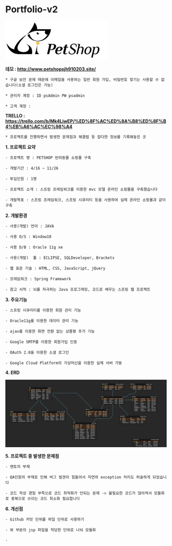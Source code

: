 # Portfolio-v2

![petshoplogo2](./image/petshoplogo2.jpg) 

 **데모 : http://www.petshopsjh910203.site/**
 
 	* 구글 보안 문제 때문에 이메일을 사용하는 일반 회원 가입, 비밀번호 찾기는 사용할 수 없습니다(소셜 로그인은 가능)
	
 	* 관리자 계정 : ID psAdmin PW psadmin
	
	* 고객 계정 : 

 **TRELLO : https://trello.com/b/Mk4LiwEP/%ED%8F%AC%ED%8A%B8%ED%8F%B4%EB%A6%AC%EC%98%A4**
 
 	* 프로젝트를 진행하면서 발생한 문제점과 해결법 등 잡다한 정보를 기록해놓은 곳

 **1. 프로젝트 요약**

	- 프로젝트 명 : PETSHOP 반려동물 쇼핑몰 구축
	
	- 개발기간 : 4/16 ~ 11/26
	
	- 투입인원 : 1명
	
	- 프로젝트 소개 : 스프링 프레임워크를 이용한 mvc 모델 온라인 쇼핑몰을 구축했습니다
	
	- 개발목표 : 스프링 프레임워크, 스프링 시큐리티 등을 사용하여 실제 온라인 쇼핑몰과 같이 구축
		

**2. 개발환경**

	- 사용(개발) 언어 : JAVA
	
	- 사용 O/S : Window10
	
	- 사용 D/B : Oracle 11g xe
	
	- 사용(개발)  툴 : ECLIPSE, SQLDeveloper, Brackets
	
	- 웹 표준 기술 : HTML, CSS, JavaScript, jQuery
	
	- 프레임워크 : Spring Framework
	
	- 참고 서적 : 뇌를 자극하는 Java 프로그래밍, 코드로 배우는 스프링 웹 프로젝트

**3. 주요기능**

	- 스프링 시큐리티를 이용한 회원 관리 기능
	
	- Oracle11g를 이용한 데이터 관리 기능
	
	- ajax를 이용한 화면 전환 없는 상품평 추가 기능
	
	- Google SMTP를 이용한 회원가입 인증 
	
	- OAuth 2.0을 이용한 소셜 로그인 
	
	- Google Cloud Platform의 가상머신을 이용한 실제 서버 가동
	
**4. ERD**

![PetShopERD](./image/PetShopERD.png)

**5. 프로젝트 중 발생한 문제점**

	- 멘토의 부재
	
	- QA인원의 부재로 인해 버그 발견이 힘들어서 자연히 exception 처리도 허술하게 되었습니다
	
	- 코드 작성 경험 부족으로 코드 최적화가 안되는 문제 -> 불필요한 코드가 많아져서 모듈화로 중복으로 쓰이는 코드 최소화 필요합니다
	
**6. 개선점**

	- Github 커밋 단위를 파일 단위로 사용하기
	
	- 뷰 부분의 jsp 파일을 적당한 단위로 나눠 모듈화
	
	- 
	
